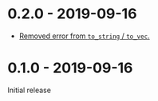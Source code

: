 # 0.2.0 - 2019-09-16

* [Removed error from `to_string` / `to_vec`.][e949263]

[e949263]: https://github.com/taiki-e/syn-serde/commit/e9492636eb7d58565fc415e55fd824b06b37f3d3

# 0.1.0 - 2019-09-16

Initial release
